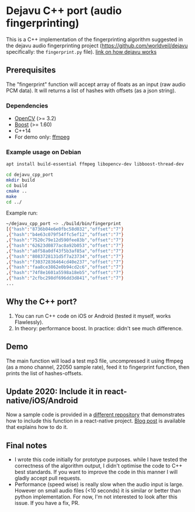 # Dejavu C++ port (audio fingerprinting)

This is a C++ implementation of the fingerprinting algorithm suggested in the dejavu audio fingerprinting project (https://github.com/worldveil/dejavu specifically: the `fingerprint.py` file). [link on how dejavu works](http://willdrevo.com/fingerprinting-and-audio-recognition-with-python/)

## Prerequisites

The "fingerprint" function will accept array of floats as an input (raw audio PCM data). It will returns a list of hashes with offsets (as a json string).

### Dependencies

- [OpenCV](https://opencv.org/) (>= 3.2)
- [Boost](https://www.boost.org/) (>= 1.60)
- C++14
- For demo only: [ffmpeg](https://ffmpeg.org/)

### Example usage on Debian

```sh
apt install build-essential ffmpeg libopencv-dev libboost-thread-dev
```

```sh
cd dejavu_cpp_port
mkdir build
cd build
cmake ..
make
cd ../
```

Example run:

```sh
~/dejavu_cpp_port ~> ./build/bin/fingerprint
[{"hash":"8736b04e6e0fbc58d032","offset":"7"}
,{"hash":"b4e63c079f54ffc5ef12","offset":"7"}
,{"hash":"7520c79e12d590fee83b","offset":"7"}
,{"hash":"62623d0877ac8a92b053","offset":"7"}
,{"hash":"a8f58a0df43f5b3af85a","offset":"7"}
,{"hash":"8083728131d5f7a23734","offset":"7"}
,{"hash":"f30372836464cd40e237","offset":"7"}
,{"hash":"faa8ce3862e0b94cd2c6","offset":"7"}
,{"hash":"74f8e1601a5598a18eb5","offset":"7"}
,{"hash":"2cfbc298df696dd3d841","offset":"7"}
...
```

## Why the C++ port?

1. You can run C++ code on iOS or Android (tested it myself, works Flawlessly).
2. In theory: performance boost. In practice: didn't see much difference.

## Demo

The main function will load a test mp3 file, uncompressed it using ffmpeg (as a mono channel, 22050 sample rate), feed it to fingerprint function, then prints the list of hashes-offsets.

## Update 2020: Include it in react-native/iOS/Android

Now a sample code is provided in a [different repository](https://github.com/salsowelim/mobileAfp) that demonstrates how to include this function in a react-native project. [Blog post](http://en.suliman.ws/posts/mafp) is available that explains how to do it.

## Final notes

- I wrote this code initially for prototype purposes. while I have tested the correctness of the algorithm output, I didn't optimise the code to C++ best standards. If you want to improve the code in this manner I will gladly accept pull requests.
- Performance (speed wise) is really slow when the audio input is large. However on small audio files (<10 seconds) it is similar or better than python implementation. For now, I'm not interested to look after this issue. If you have a fix, PR.
